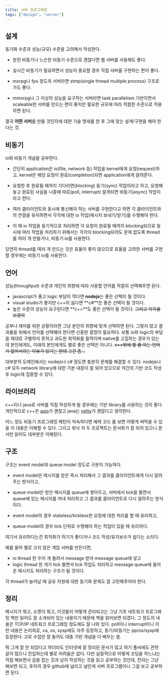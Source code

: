 ```yaml
---
title: 서버 프로그래밍
tags: ["design", "server"]
---
```


## 설계

동기화 수준과 성능(규모) 수준을 고려해서 작성한다.

- 완전 비동기나 느슨한 비동기 수준으로 괜찮다면 웹 서버를 사용해도 좋다.
- 실시간 비동기가 필요하면서 성능이 중요할 경우 직접 서버를 구현하는 편이 좋다.

- morpg나 fps 정도의 서버라면 stmp(single thread multiple process) 구조로 가도 좋다.
- mmorpg나 그 이상의 성능을 요구하는 서버라면 task parallelism 기반이면서 scaleable한 서버를 만드는 편이 좋지만 필요한 규모에 따라 적절한 수준으로 적용하면 된다.

결국 **어떤 서버**를 만들 것인지에 대한 기술 명세를 한 후 그에 맞는 설계/구현을 해야 한다는 것.

## 비동기

io와 비동기 개념을 공부한다.

- 간단히 application은 io(file, network 등) 작업을 kernel에게 요청(request)하고, kernel은 해당 요청이 완료(completion)되면 application에게 알려준다.
- 요청한 후 완료될 때까지 기다리면(blocking) 동기(sync) 작업이라고 하고, 요청해놓고 완료된 사실을 나중에 따로(poll, interrupt) 알게되면 비동기(async) 작업이라고 한다.

- 여러 클라이언트와 동시에 통신해야 하는 서버를 구현한다고 하면 각 클라이언트와의 연결을 유지하면서 각각에 대한 io 작업(메시지 보내기/받기)를 수행해야 한다.
- 이 때 io 작업을 동기적으로 처리하면 각 요청이 완료될 때까지 blocking되므로 동시에 여러 작업을 처리하기 위해서는 각각이 blocking되어도 문제 없도록 thread를 여러 개 만들거나, 비동기 io를 사용한다.

당연히 thread를 여러 개 만드는 것은 효율이 좋지 않으므로 효율을 고려한 서버를 구현할 경우에는 비동기 io를 사용한다.

## 언어

성능(throughput) 수준과 개인의 취향에 따라 사용할 언어를 적절히 선택해주면 된다.

- javascript가 좋고 logic 부담이 적다면 **nodejs**는 좋은 선택이 될 것이다.
- visual studio가 좋지만 c++이 싫다면 **c#**은 좋은 선택이 될 것이다.
- 높은 수준의 성능이 요구된다면 **c++**도 좋은 선택이 될 것이다. ~~그리고 지옥을 보겠지~~

공부나 재미를 위한 상황이라면 그냥 본인의 취향에 맞게 선택하면 된다. 그렇지 않고 결과물을 위해서 언어를 선택해야 한다면 신중한 결정이 필요하다. 보통 io와 logic의 부담을 제대로 구별하지 못하고 과도한 최적화를 들먹이며 native를 고집하는 경우가 있는데 본인에게도, 미래의 본인에게도 별로 좋은 선택은 아니다. ~~c++밖에 할 줄 아는 언어가 없어서라는 이유가 있기는 한데 그건 좀...~~

대부분의 도메인에서는 nodejs나 c# 정도면 충분히 문제를 해결할 수 있다. nodejs나 c# 모두 network library에 대한 기본 내장이 잘 되어 있으므로 약간의 기반 코드 작성 후 logic에 집중할 수 있다.

## 라이브러리

c++이나 java로 서버를 직접 작성하게 될 경우에는 기반 library를 사용하는 것이 좋다.
개인적으로 c++은 [asio](https://www.boost.org/doc/libs/release/doc/html/boost_asio.html)가 괜찮고 java는 [netty](https://netty.io/)가 괜찮다고 생각한다.

어느 정도 비동기 프로그래밍 패턴이 익숙하다면 예제 코드 좀 보면 어떻게 써먹을 수 있을 지 대충은 이해할 수 있다. 그리고 워낙 저 두 프로젝트는 문서화가 잘 되어 있으니 문서만 읽어도 대부분은 이해된다.

## 구조

구조는 event model과 queue model 정도로 구분이 가능하다.

- event model은 메시지를 받은 즉시 처리해서 그 결과를 클라이언트에게 다시 알려주는 방식이고,
- queue model은 받은 메시지를 queue에 쌓아두고, 서버에서 tick을 돌면서 queue에 있는 메시지를 꺼내 처리하고 그 결과를 클라이언트로 다시 알려주는 방식이다.

- event model의 경우 stateless/tickless한 요청에 대한 처리를 할 때 유리하고,
- queue model의 경우 tick 단위로 수행해야 하는 작업이 있을 때 유리하다.

여기서 유리하다는건 최적화가 하기가 좋다거나 코드 작성/유지보수가 쉽다는 소리다.

예를 들어 별로 크지 않은 게임 서버를 만든다면,

- io thread 한 두어 개 돌려서 message 받아 message queue에 넣고
- logic thread 한 개가 tick 돌면서 tick 작업도 처리하고 message queue에 들어온 메시지도 처리하는 구조가 될 것이다.

각 thread가 늘어날 때 공유 자원에 대한 동기화 문제도 잘 고민해주어야 한다.

## 정리

메시지가 뭐고, 소켓이 뭐고, 이것들이 어떻게 관리되고는 그냥 기초 네트워크 프로그래밍 책만 읽어도 잘 소개되어 있는 내용이기 때문에 책을 읽어보면 되겠다. 그 정도의 내용은 TCP/IP 네트워크 프로그래밍 정도에도 잘 나와 있다. poll이니 interrupt이니 이런 내용은 논리회로, ca, os, sysp에도 자주 등장하고, 동기/비동기는 pp/os/sysp에 등장한다. 고로 수업만 잘 들어도 대충 기반 개념을 다 배우는 셈.

뭐 그게 잘 안 되었다고 하더라도 인터넷에 잘 정리된 문서가 많고 여기 풀씨에도 관련 글이 많으니 진입하는데 별로 어려움은 없다. 다만 실질적으로 어떻게 코딩을 하느냐는 직접 해보면서 감을 잡는 것과 남이 작성하는 것을 읽고 공부하는 것인데, 전자는 그냥 해보면 되고, 후자의 경우 github에 널리고 널린게 서버 프로그램이니 그걸 보고 공부하면 된다.
